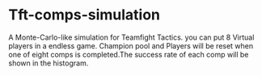 # Tft-comps-simulation
A Monte-Carlo-like simulation  for Teamfight Tactics.  you can put 8 Virtual players in a endless game.  Champion pool and Players will be reset  when one of eight comps is completed.The success rate of each comp will be shown in the histogram.
